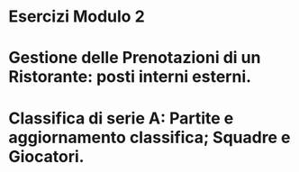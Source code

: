 # Esercizi Modulo 2
# Gestione delle Prenotazioni di un Ristorante: posti interni esterni.
# Classifica di serie A: Partite e aggiornamento classifica; Squadre e Giocatori.
